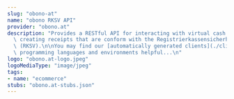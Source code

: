 ```yaml
---
slug: "obono-at"
name: "obono RKSV API"
provider: "obono.at"
description: "Provides a RESTful API for interacting with virtual cash registers and\
  \ creating receipts that are conform with the Registrierkassensicherheitsverordnung\
  \ (RKSV).\n\nYou may find our [automatically generated clients](./clients) for various\
  \ programming languages and environments helpful...\n"
logo: "obono.at-logo.jpeg"
logoMediaType: "image/jpeg"
tags:
- name: "ecommerce"
stubs: "obono.at-stubs.json"
---
```

